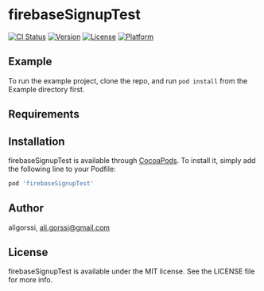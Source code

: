 # firebaseSignupTest

[![CI Status](https://img.shields.io/travis/aligorssi/firebaseSignupTest.svg?style=flat)](https://travis-ci.org/aligorssi/firebaseSignupTest)
[![Version](https://img.shields.io/cocoapods/v/firebaseSignupTest.svg?style=flat)](https://cocoapods.org/pods/firebaseSignupTest)
[![License](https://img.shields.io/cocoapods/l/firebaseSignupTest.svg?style=flat)](https://cocoapods.org/pods/firebaseSignupTest)
[![Platform](https://img.shields.io/cocoapods/p/firebaseSignupTest.svg?style=flat)](https://cocoapods.org/pods/firebaseSignupTest)

## Example

To run the example project, clone the repo, and run `pod install` from the Example directory first.

## Requirements

## Installation

firebaseSignupTest is available through [CocoaPods](https://cocoapods.org). To install
it, simply add the following line to your Podfile:

```ruby
pod 'firebaseSignupTest'
```

## Author

aligorssi, ali.gorssi@gmail.com

## License

firebaseSignupTest is available under the MIT license. See the LICENSE file for more info.

